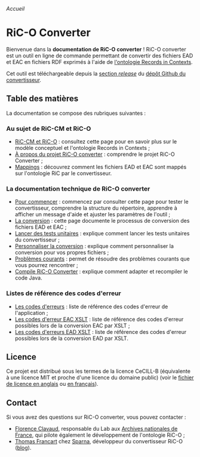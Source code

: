 _Accueil_

# RiC-O Converter

Bienvenue dans la **documentation de RiC-O converter** ! RiC-O converter est un outil en ligne de commande permettant de convertir des fichiers EAD et EAC en fichiers RDF exprimés à l'aide de [l'ontologie Records in Contexts](https://www.ica.org/standards/RiC/ontology).

Cet outil est téléchargeable depuis la [section *release*](https://github.com/ArchivesNationalesFR/rico-converter/releases) du [dépôt Github du convertisseur](https://github.com/ArchivesNationalesFR/rico-converter/).

## Table des matières

La documentation se compose des rubriques suivantes :

### Au sujet de RiC-CM et RiC-O

- [RiC-CM et RiC-O](RecordsInContexts.md) : consultez cette page pour en savoir plus sur le modèle conceptuel et l'ontologie Records in Contexts ;
- [À propos du projet RiC-O converter](About.md) : comprendre le projet RiC-O Converter ;
- [Mappings](Mappings.md) : découvrez comment les fichiers EAD et EAC sont mappés sur l'ontologie RiC par le convertisseur.

### La documentation technique de RiC-O converter

- [Pour commencer](GettingStarted.md) : commencez par consulter cette page pour tester le convertisseur, comprendre la structure du répertoire, apprendre à afficher un message d'aide et ajuster les paramètres de l'outil ;
- [La conversion](Conversion.md) : cette page documente le processus de conversion des fichiers EAD et EAC ;
- [Lancer des tests unitaires](UnitTests.md) : explique comment lancer les tests unitaires du convertisseur ;
- [Personnaliser la conversion](Customize.md) : explique comment personnaliser la conversion pour vos propres fichiers ;
- [Problèmes courants](CommonProblems.md) : permet de résoudre des problèmes courants que vous pourrez rencontrer ;
- [Compile RiC-O Converter](Compile.md) : explique comment adapter et recompiler le code Java.

### Listes de référence des codes d'erreur

- [Les codes d'erreurs](ErrorCodes.md) : liste de référence des codes d'erreur de l'application ;
- [Les codes d'erreur EAC XSLT](ErrorCodesXsltEac.md) : liste de référence des codes d'erreur possibles lors de la conversion EAC par XSLT ;
- [Les codes d'erreurs EAD XSLT](ErrorCodesXsltEad.md) : liste de référence des codes d'erreur possibles lors de la conversion EAD par XSLT.

## Licence

Ce projet est distribué sous les termes de la licence CeCILL-B (équivalente à une licence MIT et proche d'une licence du domaine public) (voir le [fichier de licence en anglais](../en/license.txt) ou [en français](licence.txt)).

## Contact

Si vous avez des questions sur RiC-O converter, vous pouvez contacter :

- [Florence Clavaud](mailto:florence.clavaud@culture.gouv.fr), responsable du Lab aux [Archives nationales de France](http://www.archives-nationales.culture.gouv.fr/), qui pilote également le développement de l'ontologie RiC-O ;
- [Thomas Francart](mailto:thomas.francart@sparna.fr) chez [Sparna](http://sparna.fr), développeur du convertisseur RiC-O ([blog](http://blog.sparna.fr)).